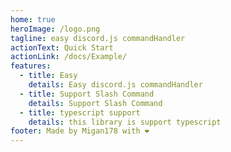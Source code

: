 ```yaml
---
home: true
heroImage: /logo.png
tagline: easy discord.js commandHandler
actionText: Quick Start
actionLink: /docs/Example/
features:
  - title: Easy
    details: Easy discord.js commandHandler
  - title: Support Slash Command
    details: Support Slash Command
  - title: typescript support
    details: this library is support typescript
footer: Made by Migan178 with ❤️
---
```

